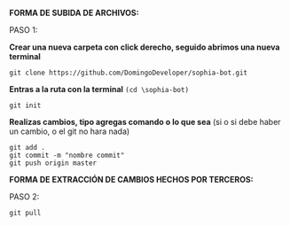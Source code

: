 **FORMA DE SUBIDA DE ARCHIVOS:**

PASO 1:

**Crear una nueva carpeta con click derecho, seguido abrimos una nueva terminal**

```
git clone https://github.com/DomingoDeveloper/sophia-bot.git
```

**Entras a la ruta con la terminal** `(cd \sophia-bot)`

```
git init
```

**Realizas cambios, tipo agregas comando o lo que sea** (si o si debe haber un cambio, o el git no hara nada)

```
git add .
git commit -m "nombre commit"
git push origin master
```

**FORMA DE EXTRACCIÓN DE CAMBIOS HECHOS POR TERCEROS:**

PASO 2:

```
git pull
```

